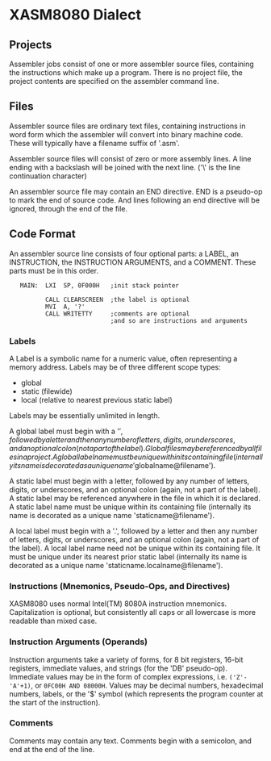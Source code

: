 ﻿# XASM8080 Dialect

## Projects

Assembler jobs consist of one or more assembler source files, containing the instructions
which make up a program.  There is no project file, the project contents are specified
on the assembler command line.

## Files

Assembler source files are ordinary text files, containing instructions in word form which
the assembler will convert into binary machine code.  These will typically have a filename
suffix of '.asm'.

Assembler source files will consist of zero or more assembly lines.  A line ending with a
backslash will be joined with the next line. ('\\' is the line continuation character)

An assembler source file may contain an END directive.  END is a pseudo-op to mark the end
of source code.  And lines following an end directive will be ignored, through the end of
the file.

## Code Format
An assembler source line consists of four optional parts: a LABEL, an INSTRUCTION, the
INSTRUCTION ARGUMENTS, and a COMMENT.  These parts must be in this order.

```
   MAIN:  LXI  SP, 0F000H   ;init stack pointer

          CALL CLEARSCREEN  ;the label is optional
          MVI  A, '?'
          CALL WRITETTY     ;comments are optional
                            ;and so are instructions and arguments
 ```
### Labels

A Label is a symbolic name for a numeric value, often representing a memory address.  Labels
may be of three different scope types:

 - global
 - static (filewide)
 - local (relative to nearest previous static label)

Labels may be essentially unlimited in length.

A global label must begin with a '$', followed by a letter and then any number of letters,
digits, or underscores, and an optional colon (not a part of the label).  Global files may
be referenced by all files in a project.  A global label name must be unique within its
containing file (internally its name is decorated as a unique name
'$globalname@filename').

A static label must begin with a letter, followed by any number of letters,
digits, or underscores, and an optional colon (again, not a part of the label).  A static
label may be referenced anywhere in the file in which it is declared.  A static label name
must be unique within its containing file (internally its name is decorated as a unique
name 'staticname@filename').

A local label must begin with a '.', followed by a letter and then any number of letters,
digits, or underscores, and an optional colon (again, not a part of the label).  A local
label name need not be unique within its containing file.  It must be unique under its
nearest prior static label (internally its name is decorated as a unique name
'staticname.localname@filename').

### Instructions (Mnemonics, Pseudo-Ops, and Directives)

XASM8080 uses normal Intel(TM) 8080A instruction mnemonics.  Capitalization is optional,
but consistently all caps or all lowercase is more readable than mixed case.

### Instruction Arguments (Operands)

Instruction arguments take a variety of forms, for 8 bit registers, 16-bit registers,
immediate values, and strings (for the 'DB' pseudo-op).  Immediate values may be in the
form of complex expressions, i.e. ```('Z'-'A'+1)```, or ```0FC00H AND 08000H```.
Values may be decimal numbers, hexadecimal numbers, labels, or the '$' symbol (which
represents the program counter at the start of the instruction).


### Comments

Comments may contain any text.  Comments begin with a semicolon, and end at the end of
the line.
